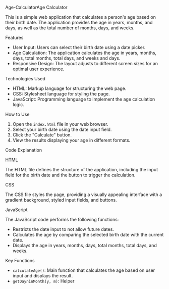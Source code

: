 Age-CalculatorAge Calculator

This is a simple web application that calculates a person's age based on their birth date. The application provides the age in years, months, and days, as well as the total number of months, days, and weeks.

Features

- User Input: Users can select their birth date using a date picker.
- Age Calculation: The application calculates the age in years, months, days, total months, total days, and weeks and days.
- Responsive Design: The layout adjusts to different screen sizes for an optimal user experience.

Technologies Used

- HTML: Markup language for structuring the web page.
- CSS: Stylesheet language for styling the page.
- JavaScript: Programming language to implement the age calculation logic.

How to Use

1. Open the `index.html` file in your web browser.
2. Select your birth date using the date input field.
3. Click the "Calculate" button.
4. View the results displaying your age in different formats.

Code Explanation

HTML

The HTML file defines the structure of the application, including the input field for the birth date and the button to trigger the calculation.

CSS

The CSS file styles the page, providing a visually appealing interface with a gradient background, styled input fields, and buttons.

JavaScript

The JavaScript code performs the following functions:

- Restricts the date input to not allow future dates.
- Calculates the age by comparing the selected birth date with the current date.
- Displays the age in years, months, days, total months, total days, and weeks.

Key Functions

- `calculateAge()`: Main function that calculates the age based on user input and displays the result.
- `getDayninMonth(y, m)`: Helper
